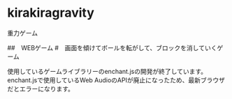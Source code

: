 # kirakiragravity
重力ゲーム

##　WEBゲーム
#　画面を傾けてボールを転がして、ブロックを消していくゲーム

使用しているゲームライブラリーのenchant.jsの開発が終了しています。
enchant.jsで使用しているWeb AudioのAPIが廃止になったため、最新ブラウザだとエラーになります。
